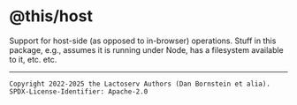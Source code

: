 @this/host
==========

Support for host-side (as opposed to in-browser) operations. Stuff in this
package, e.g., assumes it is running under Node, has a filesystem available to
it, etc. etc.

- - - - - - - - - -
```
Copyright 2022-2025 the Lactoserv Authors (Dan Bornstein et alia).
SPDX-License-Identifier: Apache-2.0
```

